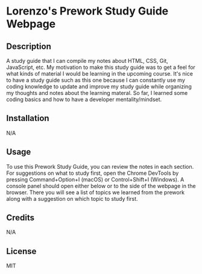 # Lorenzo's Prework Study Guide Webpage

## Description

A study guide that I can compile my notes about HTML, CSS, Git, JavaScript, etc. My motivation to make this study guide was to get a feel for what kinds of material I would be learning in the upcoming course. It's nice to have a study guide such as this one because I can constantly use my coding knowledge to update and improve my study guide while organizing my thoughts and notes about the learning materal. So far, I learned some coding basics and how to have a developer mentality/mindset.

## Installation

N/A

## Usage

To use this Prework Study Guide, you can review the notes in each section. For suggestions on what to study first, open the Chrome DevTools by pressing Command+Option+I (macOS) or Control+Shift+I (Windows). A console panel should open either below or to the side of the webpage in the browser. There you will see a list of topics we learned from the prework along with a suggestion on which topic to study first.

## Credits

N/A

## License

MIT
